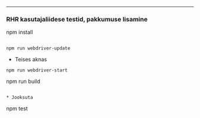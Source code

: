 

---


### RHR kasutajaliidese testid, pakkumuse lisamine  



npm install 
```

npm run webdriver-update
``` 

* Teises aknas
```
npm run webdriver-start
```

npm run build
```

* Jooksuta
```
npm test
```
